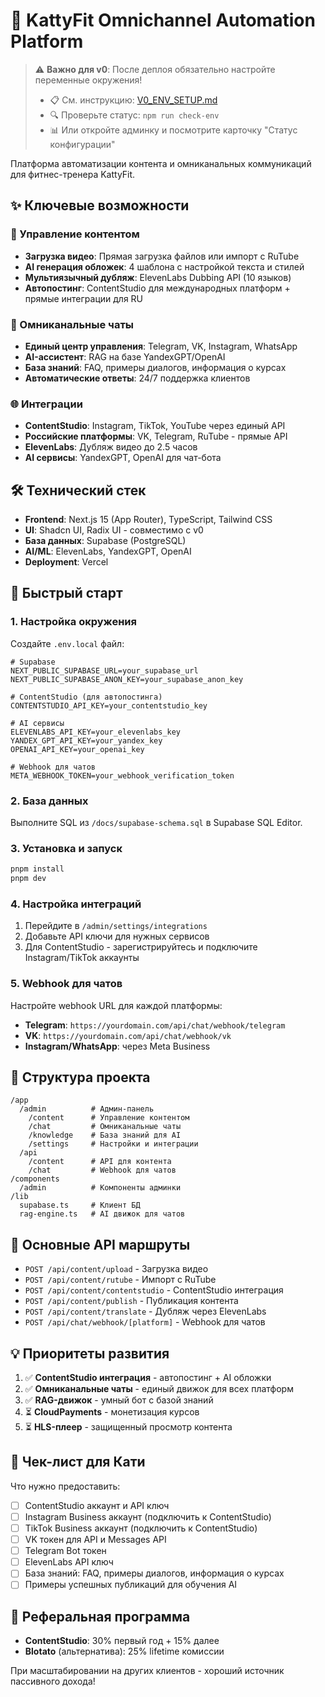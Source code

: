 # 🚀 KattyFit Omnichannel Automation Platform

> ⚠️ **Важно для v0**: После деплоя обязательно настройте переменные окружения! 
> - 📋 См. инструкцию: [V0_ENV_SETUP.md](./V0_ENV_SETUP.md)
> - 🔍 Проверьте статус: `npm run check-env`
> - 📊 Или откройте админку и посмотрите карточку "Статус конфигурации"

Платформа автоматизации контента и омниканальных коммуникаций для фитнес-тренера KattyFit.

## ✨ Ключевые возможности

### 📱 Управление контентом
- **Загрузка видео**: Прямая загрузка файлов или импорт с RuTube
- **AI генерация обложек**: 4 шаблона с настройкой текста и стилей
- **Мультиязычный дубляж**: ElevenLabs Dubbing API (10 языков)
- **Автопостинг**: ContentStudio для международных платформ + прямые интеграции для RU

### 💬 Омниканальные чаты
- **Единый центр управления**: Telegram, VK, Instagram, WhatsApp
- **AI-ассистент**: RAG на базе YandexGPT/OpenAI
- **База знаний**: FAQ, примеры диалогов, информация о курсах
- **Автоматические ответы**: 24/7 поддержка клиентов

### 🌐 Интеграции
- **ContentStudio**: Instagram, TikTok, YouTube через единый API
- **Российские платформы**: VK, Telegram, RuTube - прямые API
- **ElevenLabs**: Дубляж видео до 2.5 часов
- **AI сервисы**: YandexGPT, OpenAI для чат-бота

## 🛠 Технический стек

- **Frontend**: Next.js 15 (App Router), TypeScript, Tailwind CSS
- **UI**: Shadcn UI, Radix UI - совместимо с v0
- **База данных**: Supabase (PostgreSQL)
- **AI/ML**: ElevenLabs, YandexGPT, OpenAI
- **Deployment**: Vercel

## 🚀 Быстрый старт

### 1. Настройка окружения

Создайте `.env.local` файл:
```env
# Supabase
NEXT_PUBLIC_SUPABASE_URL=your_supabase_url
NEXT_PUBLIC_SUPABASE_ANON_KEY=your_supabase_anon_key

# ContentStudio (для автопостинга)
CONTENTSTUDIO_API_KEY=your_contentstudio_key

# AI сервисы
ELEVENLABS_API_KEY=your_elevenlabs_key
YANDEX_GPT_API_KEY=your_yandex_key
OPENAI_API_KEY=your_openai_key

# Webhook для чатов
META_WEBHOOK_TOKEN=your_webhook_verification_token
```

### 2. База данных

Выполните SQL из `/docs/supabase-schema.sql` в Supabase SQL Editor.

### 3. Установка и запуск

```bash
pnpm install
pnpm dev
```

### 4. Настройка интеграций

1. Перейдите в `/admin/settings/integrations`
2. Добавьте API ключи для нужных сервисов
3. Для ContentStudio - зарегистрируйтесь и подключите Instagram/TikTok аккаунты

### 5. Webhook для чатов

Настройте webhook URL для каждой платформы:
- **Telegram**: `https://yourdomain.com/api/chat/webhook/telegram`
- **VK**: `https://yourdomain.com/api/chat/webhook/vk`
- **Instagram/WhatsApp**: через Meta Business

## 📂 Структура проекта

```
/app
  /admin          # Админ-панель
    /content      # Управление контентом
    /chat         # Омниканальные чаты  
    /knowledge    # База знаний для AI
    /settings     # Настройки и интеграции
  /api
    /content      # API для контента
    /chat         # Webhook для чатов
/components
  /admin          # Компоненты админки
/lib
  supabase.ts     # Клиент БД
  rag-engine.ts   # AI движок для чатов
```

## 🔧 Основные API маршруты

- `POST /api/content/upload` - Загрузка видео
- `POST /api/content/rutube` - Импорт с RuTube
- `POST /api/content/contentstudio` - ContentStudio интеграция
- `POST /api/content/publish` - Публикация контента
- `POST /api/content/translate` - Дубляж через ElevenLabs
- `POST /api/chat/webhook/[platform]` - Webhook для чатов

## 💡 Приоритеты развития

1. ✅ **ContentStudio интеграция** - автопостинг + AI обложки
2. ✅ **Омниканальные чаты** - единый движок для всех платформ
3. ✅ **RAG-движок** - умный бот с базой знаний
4. ⏳ **CloudPayments** - монетизация курсов
5. ⏳ **HLS-плеер** - защищенный просмотр контента

## 📝 Чек-лист для Кати

Что нужно предоставить:
- [ ] ContentStudio аккаунт и API ключ
- [ ] Instagram Business аккаунт (подключить к ContentStudio)
- [ ] TikTok Business аккаунт (подключить к ContentStudio)
- [ ] VK токен для API и Messages API
- [ ] Telegram Bot токен
- [ ] ElevenLabs API ключ
- [ ] База знаний: FAQ, примеры диалогов, информация о курсах
- [ ] Примеры успешных публикаций для обучения AI

## 🤝 Реферальная программа

- **ContentStudio**: 30% первый год + 15% далее
- **Blotato** (альтернатива): 25% lifetime комиссии

При масштабировании на других клиентов - хороший источник пассивного дохода!